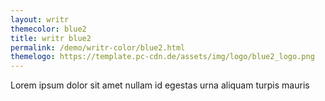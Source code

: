 ```yaml
---
layout: writr
themecolor: blue2
title: writr blue2
permalink: /demo/writr-color/blue2.html
themelogo: https://template.pc-cdn.de/assets/img/logo/blue2_logo.png
---
```


Lorem ipsum dolor sit amet nullam id egestas urna aliquam turpis mauris 
